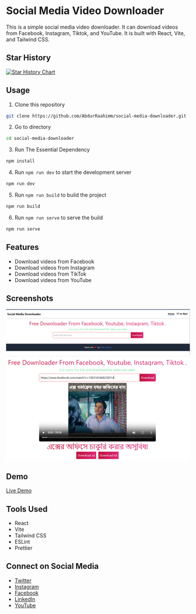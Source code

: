 # Social Media Video Downloader
This is a simple social media video downloader. It can download videos from Facebook, Instagram, Tiktok, and YouTube. It is built with React, Vite, and Tailwind CSS.
## Star History

[![Star History Chart](https://api.star-history.com/svg?repos=AbdurRaahimm/social-media-downloader&type=Date)](https://www.star-history.com/#AbdurRaahimm/social-media-downloader&Date)

## Usage
1. Clone this repository
```bash
git clone https://github.com/AbdurRaahimm/social-media-downloader.git
```
2. Go to directory
```bash
cd social-media-downloader
```
3. Run The Essential Dependency
```bash
npm install
```
4. Run `npm run dev` to start the development server
```bash
npm run dev
```
5. Run `npm run build` to build the project
```bash
npm run build
```
6. Run `npm run serve` to serve the build
```bash
npm run serve
```

## Features
- Download videos from Facebook
- Download videos from Instagram
- Download videos from TikTok
- Download videos from YouTube

## Screenshots
![alt text](public/image.png)
![alt text](public/image-1.png)

## Demo
[Live Demo](https://social-media-downloader-eight.vercel.app/)


## Tools Used
- React
- Vite
- Tailwind CSS
- ESLint
- Prettier


## Connect on Social Media
- [Twitter](https://twitter.com/AbdurRahim4G)
- [Instagram](https://www.instagram.com/abdurrahim4g/)
- [Facebook](https://www.facebook.com/Rahim72446)
- [LinkedIn](https://www.linkedin.com/in/abdur-rahim4g/)
- [YouTube](https://youtube.com/@AbdurRahimm)





